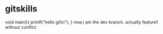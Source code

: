 # gitskills
void main(){
	printf("hello git\n");
}
now,i am the dev branch.
actually feature1 without conflict
